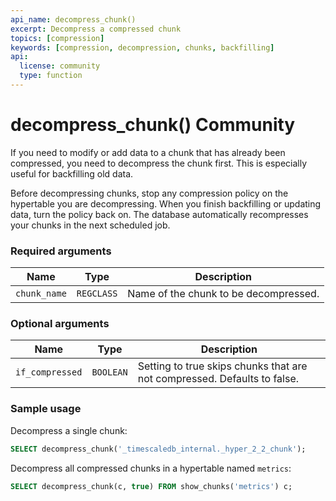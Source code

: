 ```yaml
---
api_name: decompress_chunk()
excerpt: Decompress a compressed chunk
topics: [compression]
keywords: [compression, decompression, chunks, backfilling]
api:
  license: community
  type: function
---
```


# decompress_chunk() <tag type="community">Community</tag>

If you need to modify or add data to a chunk that has already been
compressed, you need to decompress the chunk first. This is especially
useful for backfilling old data.

<highlight type="note">
Before decompressing chunks, stop any compression policy
on the hypertable you are decompressing. When you finish backfilling or updating
data, turn the policy back on. The database automatically recompresses your
chunks in the next scheduled job.
</highlight>

### Required arguments

|Name|Type|Description|
|-|-|-|
|`chunk_name`|`REGCLASS`|Name of the chunk to be decompressed.|

### Optional arguments

|Name|Type|Description|
|-|-|-|
|`if_compressed`|`BOOLEAN`|Setting to true skips chunks that are not compressed. Defaults to false.|

### Sample usage

Decompress a single chunk:

``` sql
SELECT decompress_chunk('_timescaledb_internal._hyper_2_2_chunk');
```

Decompress all compressed chunks in a hypertable named `metrics`:

```sql
SELECT decompress_chunk(c, true) FROM show_chunks('metrics') c;
```

